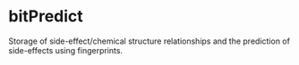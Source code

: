 bitPredict
==========

Storage of side-effect/chemical structure relationships and the prediction of side-effects using fingerprints.
